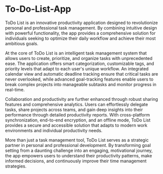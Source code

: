# To-Do-List-App

ToDo List is an innovative productivity application designed to revolutionize personal and professional task management. By combining intuitive design with powerful functionality, the app provides a comprehensive solution for individuals seeking to optimize their daily workflow and achieve their most ambitious goals.

At the core of ToDo List is an intelligent task management system that allows users to create, prioritize, and organize tasks with unprecedented ease. The application offers smart categorization, customizable tags, and priority levels that adapt to each user's unique workflow. An integrated calendar view and automatic deadline tracking ensure that critical tasks are never overlooked, while advanced goal-tracking features enable users to break complex projects into manageable subtasks and monitor progress in real-time.

Collaboration and productivity are further enhanced through robust sharing features and comprehensive analytics. Users can effortlessly delegate tasks, share projects across teams, and gain deep insights into their performance through detailed productivity reports. With cross-platform synchronization, end-to-end encryption, and an offline mode, ToDo List provides a secure and accessible solution that adapts to modern work environments and individual productivity needs.

More than just a task management tool, ToDo List serves as a strategic partner in personal and professional development. By transforming goal setting from a daunting challenge into an engaging, motivational journey, the app empowers users to understand their productivity patterns, make informed decisions, and continuously improve their time management strategies.

